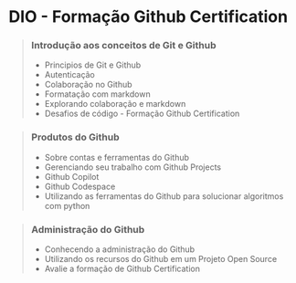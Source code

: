 # DIO - Formação Github Certification

> ### Introdução aos conceitos de Git e Github
> * Principios de Git e Github
> * Autenticação
> * Colaboração no Github
> * Formatação com markdown
> * Explorando colaboração e markdown
> * Desafios de código - Formação Github Certification

> ### Produtos do Github
> * Sobre contas e ferramentas do Github
> * Gerenciando seu trabalho com Github Projects
> * Github Copilot
> * Github Codespace
> * Utilizando as ferramentas do Github para solucionar algoritmos com python

> ### Administração do Github
> * Conhecendo a administração do Github
> * Utilizando os recursos do Github em um Projeto Open Source
> * Avalie a formação de Github Certification